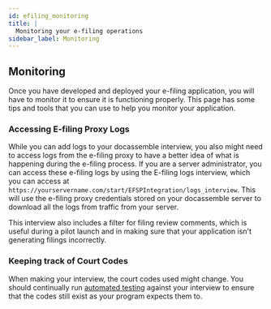 ```yaml
---
id: efiling_monitoring
title: |
  Monitoring your e-filing operations
sidebar_label: Monitoring
---
```


## Monitoring

Once you have developed and deployed your e-filing application, you will
have to monitor it to ensure it is functioning properly. This page has some
tips and tools that you can use to help you monitor your application.

### Accessing E-filing Proxy Logs

While you can add logs to your docassemble interview, you also might need
to access logs from the e-filing proxy to have a better idea of what is
happening during the e-filing process. If you are a server administrator, you can access these e-filing logs by using the E-filing logs interview, which you can access at `https://yourservername.com/start/EFSPIntegration/logs_interview`. This
will use the e-filing proxy credentials stored on your docassemble server to download all the logs from traffic from your server.

This interview also includes a filter for filing review comments, which is useful during a pilot launch and in making sure that your application isn't generating filings incorrectly.

### Keeping track of Court Codes

When making your interview, the court codes used might change. You should
continually run [automated testing](../ALKiln/alkiln_about) against your
interview to ensure that the codes still exist as your program expects them to.
